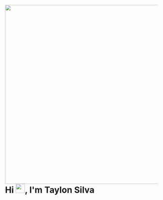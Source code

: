 <img align="right" height="590em" 
  src="https://raw.githubusercontent.com/gist/Taylon-arch/ccd757d3470c1041145c21051d540f98/raw/6fb186e72473539b6c322f9d34246b19fea04294/githubcar.svg"/>

<h1 align="left">Hi <img src="https://www.google.com/imgres?imgurl=https%3A%2F%2Fmedia.tenor.com%2FFABadXdQ65MAAAAC%2Fhi-hello.gif&tbnid=428S5U5YmVUnhM&vet=12ahUKEwj55Z--n_uBAxXUlZUCHXCfBUEQMygGegQIARBA..i&imgrefurl=https%3A%2F%2Ftenor.com%2Fview%2Fhi-hello-wave-bear-gif-5957952&docid=_hv6OOMJK2XNTM&w=410&h=220&q=hi.gif&ved=2ahUKEwj55Z--n_uBAxXUlZUCHXCfBUEQMygGegQIARBA" height="30px">, I'm Taylon Silva</h1>
